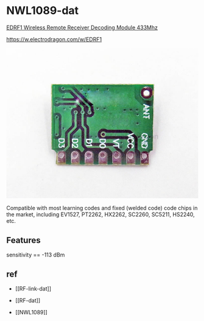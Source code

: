 
# NWL1089-dat

[EDRF1 Wireless Remote Receiver Decoding Module 433Mhz](https://www.electrodragon.com/product/edrf01-wireless-remote-receiver-decoding-module-433mhz/)


https://w.electrodragon.com/w/EDRF1

![](2025-06-25-15-08-38.png)


Compatible with most learning codes and fixed (welded code) code chips in the market, including EV1527, PT2262, HX2262, SC2260, SC5211, HS2240, etc.

## Features 

sensitivity == -113 dBm


## ref 

- [[RF-link-dat]]

- [[RF-dat]]

- [[NWL1089]]